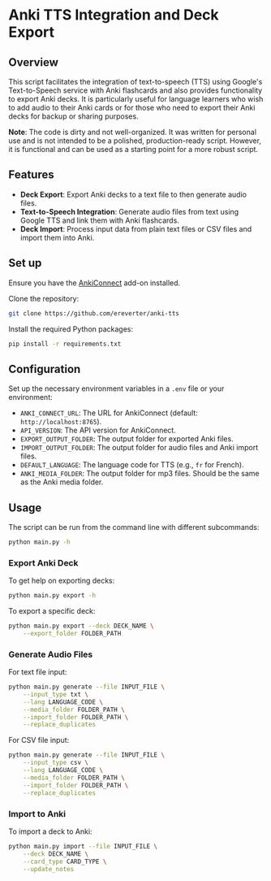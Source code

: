 # Anki TTS Integration and Deck Export

## Overview
This script facilitates the integration of text-to-speech (TTS) using Google's Text-to-Speech service with Anki flashcards and also provides functionality to export Anki decks. It is particularly useful for language learners who wish to add audio to their Anki cards or for those who need to export their Anki decks for backup or sharing purposes.

**Note**: The code is dirty and not well-organized. It was written for personal use and is not intended to be a polished, production-ready script. However, it is functional and can be used as a starting point for a more robust script.

## Features
- **Deck Export**: Export Anki decks to a text file to then generate audio files.
- **Text-to-Speech Integration**: Generate audio files from text using Google TTS and link them with Anki flashcards.
- **Deck Import**: Process input data from plain text files or CSV files and import them into Anki.

## Set up

Ensure you have the [AnkiConnect](https://ankiweb.net/shared/info/2055492159) add-on installed.

Clone the repository:
```bash
git clone https://github.com/ereverter/anki-tts
```

Install the required Python packages:
```bash
pip install -r requirements.txt
```

## Configuration
Set up the necessary environment variables in a `.env` file or your environment:
- `ANKI_CONNECT_URL`: The URL for AnkiConnect (default: `http://localhost:8765`).
- `API_VERSION`: The API version for AnkiConnect.
- `EXPORT_OUTPUT_FOLDER`: The output folder for exported Anki files.
- `IMPORT_OUTPUT_FOLDER`: The output folder for audio files and Anki import files.
- `DEFAULT_LANGUAGE`: The language code for TTS (e.g., `fr` for French).
- `ANKI_MEDIA_FOLDER`: The output folder for mp3 files. Should be the same as the Anki media folder.

## Usage

The script can be run from the command line with different subcommands:
```bash
python main.py -h
```

### Export Anki Deck
To get help on exporting decks:
```bash
python main.py export -h
```

To export a specific deck:
```bash
python main.py export --deck DECK_NAME \
    --export_folder FOLDER_PATH
```

### Generate Audio Files
For text file input:
```bash
python main.py generate --file INPUT_FILE \
    --input_type txt \
    --lang LANGUAGE_CODE \
    --media_folder FOLDER_PATH \
    --import_folder FOLDER_PATH \
    --replace_duplicates
```

For CSV file input:
```bash
python main.py generate --file INPUT_FILE \
    --input_type csv \
    --lang LANGUAGE_CODE \
    --media_folder FOLDER_PATH \
    --import_folder FOLDER_PATH \
    --replace_duplicates
```

### Import to Anki
To import a deck to Anki:
```bash
python main.py import --file INPUT_FILE \
    --deck DECK_NAME \
    --card_type CARD_TYPE \
    --update_notes
```
